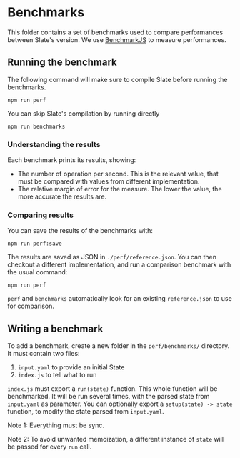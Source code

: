 # Benchmarks

This folder contains a set of benchmarks used to compare performances between Slate's version. We use [BenchmarkJS](https://benchmarkjs.com/) to measure performances.

## Running the benchmark

The following command will make sure to compile Slate before running the benchmarks.

```
npm run perf
```

You can skip Slate's compilation by running directly

```
npm run benchmarks
```

### Understanding the results

Each benchmark prints its results, showing:
* The number of operation per second. This is the relevant value, that must be compared with values from different implementation.
* The relative margin of error for the measure. The lower the value, the more accurate the results are.

### Comparing results

You can save the results of the benchmarks with:

```shell
npm run perf:save
```

The results are saved as JSON in `./perf/reference.json`. You can then checkout a different implementation, and run a comparison benchmark with the usual command:

```
npm run perf
```

`perf` and `benchmarks` automatically look for an existing `reference.json` to use for comparison.

## Writing a benchmark

To add a benchmark, create a new folder in the `perf/benchmarks/` directory. It must contain two files:

1. `input.yaml` to provide an initial State
2. `index.js` to tell what to run

`index.js` must export a `run(state)` function. This whole function will be benchmarked. It will be run several times, with the parsed state from `input.yaml` as parameter. You can optionally export a `setup(state) -> state` function, to modify the state parsed from `input.yaml`.

Note 1: Everything must be sync.

Note 2: To avoid unwanted memoization, a different instance of `state` will be passed for every `run` call.
